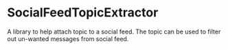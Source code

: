 # SocialFeedTopicExtractor
A library to help attach topic to a social feed. The topic can be used to filter out un-wanted messages from social feed. 
